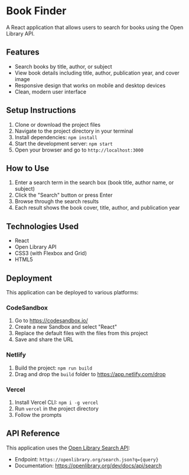 # Book Finder

A React application that allows users to search for books using the Open Library API.

## Features

- Search books by title, author, or subject
- View book details including title, author, publication year, and cover image
- Responsive design that works on mobile and desktop devices
- Clean, modern user interface

## Setup Instructions

1. Clone or download the project files
2. Navigate to the project directory in your terminal
3. Install dependencies: `npm install`
4. Start the development server: `npm start`
5. Open your browser and go to `http://localhost:3000`

## How to Use

1. Enter a search term in the search box (book title, author name, or subject)
2. Click the "Search" button or press Enter
3. Browse through the search results
4. Each result shows the book cover, title, author, and publication year

## Technologies Used

- React
- Open Library API
- CSS3 (with Flexbox and Grid)
- HTML5

## Deployment

This application can be deployed to various platforms:

### CodeSandbox
1. Go to https://codesandbox.io/
2. Create a new Sandbox and select "React"
3. Replace the default files with the files from this project
4. Save and share the URL

### Netlify
1. Build the project: `npm run build`
2. Drag and drop the `build` folder to https://app.netlify.com/drop

### Vercel
1. Install Vercel CLI: `npm i -g vercel`
2. Run `vercel` in the project directory
3. Follow the prompts

## API Reference

This application uses the [Open Library Search API](https://openlibrary.org/dev/docs/api/search):
- Endpoint: `https://openlibrary.org/search.json?q={query}`
- Documentation: https://openlibrary.org/dev/docs/api/search